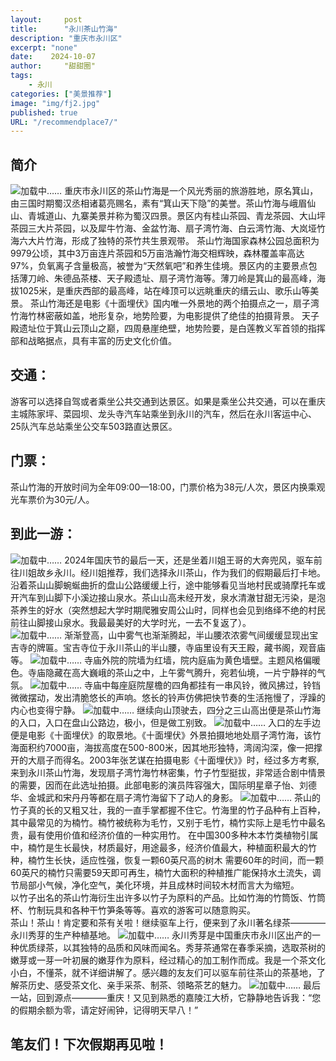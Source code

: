 ```yaml
---
layout:     post
title:      "永川茶山竹海"
description: "重庆市永川区"
excerpt: "none"
date:    2024-10-07
author:     "甜甜圈"
tags:
    - 永川
categories: ["美景推荐"]
image: "img/fj2.jpg"
published: true 
URL: "/recommendplace7/"
---
```


## 简介
![加载中……](/img/place/cszh1.jpg)
重庆市永川区的茶山竹海是一个风光秀丽的旅游胜地，原名箕山，由三国时期蜀汉丞相诸葛亮赐名，素有“箕山天下隐”的美誉。茶山竹海与峨眉仙山、青城道山、九寨美景并称为蜀汉四景。景区内有桂山茶园、青龙茶园、大山坪茶园三大片茶园，以及犀牛竹海、金盆竹海、扇子湾竹海、白云湾竹海、大岚垭竹海六大片竹海，形成了独特的茶竹共生景观带。
茶山竹海国家森林公园总面积为9979公顷，其中3万亩连片茶园和5万亩浩瀚竹海交相辉映，森林覆盖率高达97%，负氧离子含量极高，被誉为“天然氧吧”和养生佳境。景区内的主要景点包括薄刀岭、朱德品茶楼、天子殿遗址、扇子湾竹海等。薄刀岭是箕山的最高峰，海拔1025米，是重庆西部的最高峰，站在峰顶可以远眺重庆的缙云山、歌乐山等美景。
茶山竹海还是电影《十面埋伏》国内唯一外景地的两个拍摄点之一，扇子湾竹海竹林密蔽如盖，地形复杂，地势险要，为电影提供了绝佳的拍摄背景。
天子殿遗址位于箕山云顶山之巅，四周悬崖绝壁，地势险要，是白莲教义军首领的指挥部和战略据点，具有丰富的历史文化价值。
## 交通：
游客可以选择自驾或者乘坐公共交通到达景区。如果是乘坐公共交通，可以在重庆主城陈家坪、菜园坝、龙头寺汽车站乘坐到永川的汽车，然后在永川客运中心、25队汽车总站乘坐公交车503路直达景区。
## 门票：
茶山竹海的开放时间为全年09:00—18:00，门票价格为38元/人次，景区内换乘观光车票价为30元/人。
## 到此一游：
![加载中……](/img/place/cszh2.jpg)
2024年国庆节的最后一天，还是坐着川姐王哥的大奔兜风，驱车前往川姐故乡永川。经川姐推荐，我们选择永川茶山，作为我们的假期最后打卡地。  
沿着茶山山脚蜿蜒曲折的盘山公路缓缓上行，途中能够看见当地村民或骑摩托车或开汽车到山脚下小溪边接山泉水。茶山山高未经开发，泉水清澈甘甜无污染，是泡茶养生的好水（突然想起大学时期爬雅安周公山时，同样也会见到络绎不绝的村民前往山脚接山泉水。我最最美好的大学时光，一去不复返了）。  
![加载中……](/img/place/cszh3.jpg)
渐渐登高，山中雾气也渐渐腾起，半山腰浓浓雾气间缓缓显现出宝吉寺的牌匾。宝吉寺位于永川茶山的半山腰，寺庙里设有天王殿，藏书阁，观音庙等。
![加载中……](/img/place/cszh8.jpg)
寺庙外院的院墙为红墙，院内庭庙为黄色墙壁。主题风格偏暖色。寺庙隐藏在高大巍峨的茶山之中，上午雾气腾升，宛若仙境，一片宁静祥的气氛。
![加载中……](/img/place/cszh4.jpg)
寺庙中每座庭院屋檐的四角都挂有一串风铃，微风拂过，铃铛微微摆动，发出清脆悠长的声响。悠长的铃声仿佛把快节奏的生活拖慢了，浮躁的内心也变得宁静。
![加载中……](/img/place/cszh5.jpg)
继续向山顶驶去，四分之三山高出便是茶山竹海的入口，入口在盘山公路边，极小，但是做工别致。
![加载中……](/img/place/cszh6.jpg)
入口的左手边便是电影《十面埋伏》的取景地。《十面埋伏》外景拍摄地地处扇子湾竹海，该竹海面积约7000亩，海拔高度在500-800米，因其地形独特，湾阔沟深，像一把撑开的大扇子而得名。2003年张艺谋在拍摄电影《十面埋伏》》时，经过多方考察,来到永川茶山竹海，发现扇子湾竹海竹林密集，竹子竹型挺拔，非常适合剧中情景的需要，因而在此选址拍摄。此部电影的演员阵容强大，国际明星章子怡、刘德华、金城武和宋丹丹等都在扇子湾竹海留下了动人的身影。
![加载中……](/img/place/cszh7.jpg)
茶山的竹子真的长的又粗又壮，我的一直手掌都握不住它。竹海里的竹子品种有上百种，其中最常见的为楠竹。楠竹被统称为毛竹，又别于毛竹，楠竹实际上是毛竹中最名贵，最有使用价值和经济价值的一种实用竹。 在中国300多种木本竹类植物引属中，楠竹是生长最快，材质最好，用途最多，经济价值最大，种植面积最大的竹种，楠竹生长快，适应性强，恢复一颗60英尺高的树木 需要60年的时间，而一颗60英尺的楠竹只需要59天即可再生，楠竹大面积的种植推广能保持水土流失，调节局部小气候，净化空气，美化环境，并且成林时间较木材而言大为缩短。  
以竹子出名的茶山竹海衍生出许多以竹子为原料的产品。比如竹海的竹筒饭、竹筒杯、竹制玩具和各种干竹笋条等等。喜欢的游客可以随意购买。  
茶山！茶山！肯定要和茶有关啦！继续驱车上行，便来到了永川著名绿茶————永川秀芽的生产种植基地。
![加载中……](/img/place/cszh9.jpg)
永川秀芽是中国重庆市永川区出产的一种优质绿茶，以其独特的品质和风味而闻名。秀芽茶通常在春季采摘，选取茶树的嫩芽或一芽一叶初展的嫩芽作为原料，经过精心的加工制作而成。我是一个茶文化小白，不懂茶，就不详细讲解了。感兴趣的友友们可以驱车前往茶山的茶基地，了解茶历史、感受茶文化、亲手采茶、制茶、领略茶艺的魅力。
![加载中……](/img/place/cszh10.jpg)
最后一站，回到源点————重庆！又见到熟悉的嘉陵江大桥，它静静地告诉我：“您的假期余额为零，请定好闹钟，记得明天早八！”
## 笔友们！下次假期再见啦！









